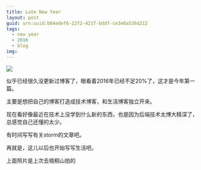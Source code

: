 ```yaml
---
title: Late New Year
layout: post
guid: urn:uuid:b64edef6-22f2-421f-bddf-ce3e0a536d212
tags:
  - new year
  - 2016
  - blog
img:
---
```


![](https://blog-1253353025.cos.ap-chengdu.myqcloud.com/20160930/2016093000.jpg)

似乎已经很久没更新过博客了，眼看着2016年已经不足20%了，这才是今年第一篇。

主要是想把自己的博客打造成技术博客，和生活博客独立开来。

现在看好像最近在技术上没学到什么新的东西，也是因为后端技术太博大精深了，总感觉自己还懂的太少。

有时间写写有关storm的文章吧。

再就是，这儿以后也开始写写生活吧。

上面照片是上次去梧桐山拍的
